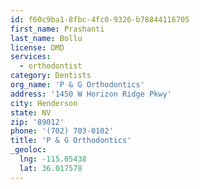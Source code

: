 ```yaml
---
id: f60c9ba1-8fbc-4fc0-9326-b78844116705
first_name: Prashanti
last_name: Bollu
license: DMD
services:
  - orthodontist
category: Dentists
org_name: 'P & G Orthodontics'
address: '1450 W Horizon Ridge Pkwy'
city: Henderson
state: NV
zip: '89012'
phone: '(702) 703-0102'
title: 'P & G Orthodontics'
_geoloc:
  lng: -115.05438
  lat: 36.017578
---
```

